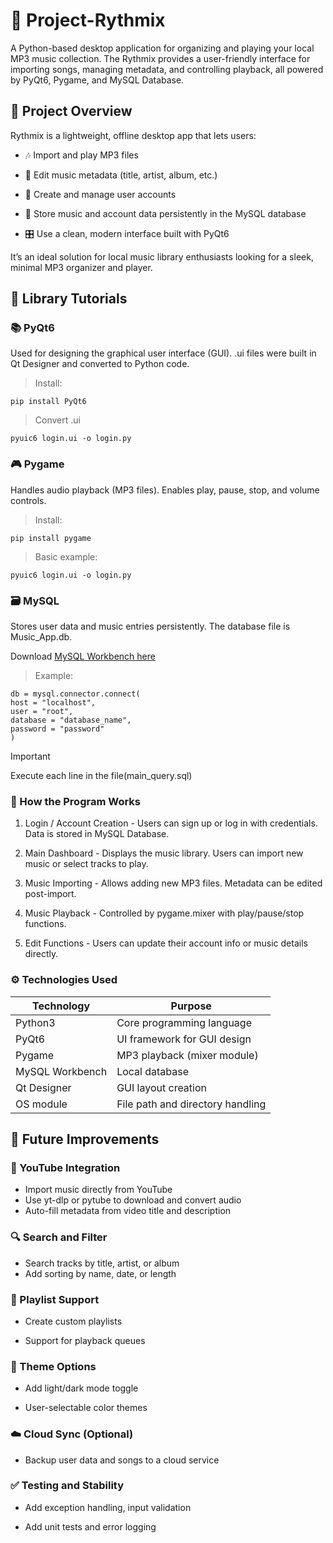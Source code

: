 # 🎵 Project-Rythmix
A Python-based desktop application for organizing and playing your local MP3 music collection. The Rythmix provides a user-friendly interface for importing songs, managing metadata, and controlling playback, all powered by PyQt6, Pygame, and MySQL Database.

## 📖 Project Overview

Rythmix is a lightweight, offline desktop app that lets users:

- 🎶 Import and play MP3 files

- 📝 Edit music metadata (title, artist, album, etc.)

- 👤 Create and manage user accounts

- 🧾 Store music and account data persistently in the  MySQL database

- 🎛️ Use a clean, modern interface built with PyQt6

It’s an ideal solution for local music library enthusiasts looking for a sleek, minimal MP3 organizer and player.

## 🧪 Library Tutorials 
### 📚 PyQt6
Used for designing the graphical user interface (GUI). .ui files were built in Qt Designer and converted to Python code.
> Install:
```
pip install PyQt6
```
> Convert .ui
```
pyuic6 login.ui -o login.py
```

### 🎮 Pygame 
Handles audio playback (MP3 files). Enables play, pause, stop, and volume controls.
> Install:
```
pip install pygame
```
> Basic example: 
```
pyuic6 login.ui -o login.py
```

### 🗃️ MySQL 
Stores user data and music entries persistently. The database file is Music_App.db.

Download [MySQL Workbench here](https://dev.mysql.com/downloads/mysql/)
> Example:
```
db = mysql.connector.connect(
host = "localhost",
user = "root",
database = "database_name",
password = "password"
)         
```

> [!IMPORTANT]
>   Execute each line in  the file(main_query.sql)


### 🧠 How the Program Works
1. Login / Account Creation - Users can sign up or log in with credentials. Data is stored in MySQL Database.

2. Main Dashboard - Displays the music library. Users can import new music or select tracks to play.

3. Music Importing - Allows adding new MP3 files. Metadata can be edited post-import.

4. Music Playback - Controlled by pygame.mixer with play/pause/stop functions.

5. Edit Functions - Users can update their account info or music details directly.

### ⚙️ Technologies Used

| Technology | Purpose | 
| --- | --- |
| Python3 | Core programming language |
| PyQt6 | UI framework for GUI design |
| Pygame | MP3 playback (mixer module) |
| MySQL Workbench | Local database |
| Qt Designer | GUI layout creation |
| OS module | File path and directory handling |

## 🌱 Future Improvements
### 🎥 YouTube Integration
- Import music directly from YouTube
- Use yt-dlp or pytube to download and convert audio
- Auto-fill metadata from video title and description

### 🔍 Search and Filter
- Search tracks by title, artist, or album
- Add sorting by name, date, or length

### 📂 Playlist Support
- Create custom playlists

- Support for playback queues

### 🎨 Theme Options
- Add light/dark mode toggle

- User-selectable color themes

### ☁️ Cloud Sync (Optional)
- Backup user data and songs to a cloud service

### ✅ Testing and Stability
- Add exception handling, input validation

- Add unit tests and error logging


